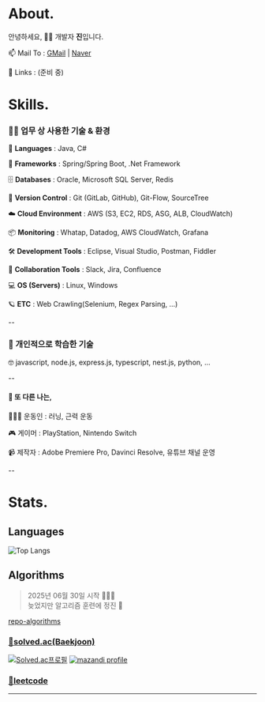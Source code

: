 About.
======

안녕하세요, 🧑‍💻 개발자 **진**입니다.

📫 Mail To : [GMail](mailto:lj7812@gmail.com) | [Naver](mailto:ivynk@naver.com) 

🔗 Links : (준비 중)  


Skills.
=======

### 🧑‍💻 업무 상 사용한 기술 & 환경

📝 **Languages** : Java, C#

🌱 **Frameworks** : Spring/Spring Boot, .Net Framework  

🗄️ **Databases** : Oracle, Microsoft SQL Server, Redis  

🔀 **Version Control** : Git (GitLab, GitHub), Git-Flow, SourceTree  

☁️ **Cloud Environment** : AWS (S3, EC2, RDS, ASG, ALB, CloudWatch)  

📦 **Monitoring** : Whatap, Datadog, AWS CloudWatch, Grafana  

🛠️ **Development Tools** : Eclipse, Visual Studio, Postman, Fiddler  

💬 **Collaboration Tools** : Slack, Jira, Confluence  

💻 **OS (Servers)** : Linux, Windows  

🪐 **ETC** : Web Crawling(Selenium, Regex Parsing, ...)  

--
  
### 📖 개인적으로 학습한 기술

🤓 javascript, node.js, express.js, typescript, nest.js, python, ...    

--

#### 💪 또 다른 나는, 

🏃‍♀️‍➡️ 운동인 : 러닝, 근력 운동  

🎮 게이머 : PlayStation, Nintendo Switch  

📹 제작자 : Adobe Premiere Pro, Davinci Resolve, 유튜브 채널 운영  

-- 

Stats.
================

## Languages

![Top Langs](https://github-readme-stats.vercel.app/api/top-langs/?username=eljay0921&layout=compact&theme=blueberry)

## Algorithms

> 2025년 06월 30일 시작 🏃‍♀️‍➡️  
> 늦었지만 알고리즘 훈련에 정진 🥵  

[repo-algorithms](https://github.com/eljay0921/algorithms)

### [🔗solved.ac(Baekjoon)](https://solved.ac/profile/lj7812)  
[![Solved.ac프로필](http://mazassumnida.wtf/api/v2/generate_badge?boj=lj7812)](https://solved.ac/profile/lj7812) [![mazandi profile](http://mazandi.herokuapp.com/api?handle=lj7812&theme=dark)](https://solved.ac/profile/lj7812)

### [🔗leetcode](https://leetcode.com/u/lj7812/)  

---
